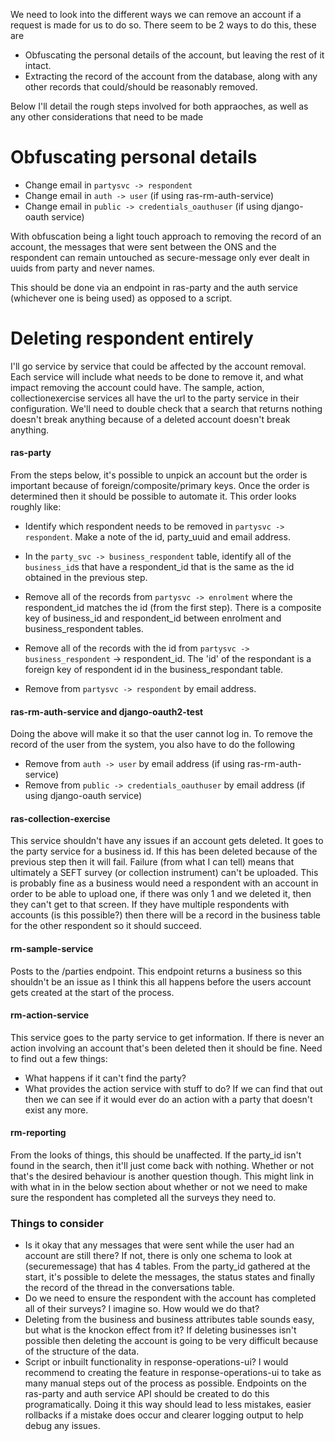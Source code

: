 We need to look into the different ways we can remove an account if a request is made for us to do so.
There seem to be 2 ways to do this, these are
  - Obfuscating the personal details of the account, but leaving the rest of it intact.
  - Extracting the record of the account from the database, along with any other records that could/should be reasonably removed.

Below I'll detail the rough steps involved for both appraoches, as well as any other considerations that need to be made

# Obfuscating personal details
  - Change email in `partysvc -> respondent`
  - Change email in `auth -> user` (if using ras-rm-auth-service)
  - Change email in `public -> credentials_oauthuser` (if using django-oauth service)

With obfuscation being a light touch approach to removing the record of an account, the messages that were sent between the ONS and the respondent can remain untouched as secure-message only ever dealt in uuids from party and never names.

This should be done via an endpoint in ras-party and the auth service (whichever one is being used) as opposed to a script.

# Deleting respondent entirely

I'll go service by service that could be affected by the account removal.  Each service will include what needs to be done to remove it, and what impact removing the account could have. The sample, action, collectionexercise services all have the url to the party service in their configuration.  We'll need to double check that a search that returns nothing doesn't break anything because of a deleted account doesn't break anything.

#### ras-party
From the steps below, it's possible to unpick an account but the order is important because of foreign/composite/primary keys.  Once the order is determined then it should be possible to automate it.  This order looks roughly like:


  - Identify which respondent needs to be removed in `partysvc -> respondent`.  Make a note of the id, party_uuid and email address.
  - In the `party_svc -> business_respondent` table, identify all of the `business_id`s that have a respondent_id that is the same as the id obtained in the previous step.

   - Remove all of the records from `partysvc -> enrolment` where the respondent_id matches the id (from the first step).  There is a composite key of business_id and respondent_id between enrolment and business_respondent tables.
   - Remove all of the records with the id from `partysvc -> business_respondent` -> respondent_id. The 'id' of the respondant is a foreign key of respondent id in the business_respondant table.
   - Remove from `partysvc -> respondent` by email address.

#### ras-rm-auth-service and django-oauth2-test
Doing the above will make it so that the user cannot log in.  To remove the record of the user from the system, you also have to do the following
 - Remove from `auth -> user` by email address (if using ras-rm-auth-service)
- Remove from `public -> credentials_oauthuser` by email address (if using django-oauth service)

#### ras-collection-exercise
This service shouldn't have any issues if an account gets deleted. It goes to the party service for a business id.  If this has been deleted because of the previous step then it will fail.  Failure (from what I can tell) means that ultimately a SEFT survey (or collection instrument) can't be uploaded.  This is probably fine as a business would need a respondent with an account in order to be able to upload one, if there was only 1 and we deleted it, then they can't get to that screen.  If they have multiple respondents with accounts (is this possible?) then there will be a record in the business table for the other respondent so it should succeed.

#### rm-sample-service
Posts to the /parties endpoint.  This endpoint returns a business so this shouldn't be an issue as I think this all happens before the users account gets created at the start of the process.

#### rm-action-service
This service goes to the party service to get information.  If there is never an action involving an account that's been deleted then it should be fine.  Need to find out a few things:
  - What happens if it can't find the party?
  - What provides the action service with stuff to do?  If we can find that out then we can see if it would ever do an action with a party that doesn't exist any more. 

#### rm-reporting
From the looks of things, this should be unaffected.  If the party_id isn't found in the search, then it'll just come back with nothing.  Whether or not that's the desired behaviour is another question though.  This might link in with what in in the below section about whether or not we need to make sure the respondent has completed all the surveys they need to.

### Things to consider
 - Is it okay that any messages that were sent while the user had an account are still there?  If not, there is only one schema to look at (securemessage) that has 4 tables.   From the party_id gathered at the start, it's possible to delete the messages, the status states and finally the record of the thread in the conversations table.
 - Do we need to ensure the respondent with the account has completed all of their surveys?  I imagine so.  How would we do that?
 - Deleting from the business and business attributes table sounds easy, but what is the knockon effect from it?  If deleting businesses isn't possible then deleting the account is going to be very difficult because of the structure of the data.
 - Script or inbuilt functionality in response-operations-ui? I would recommend to creating the feature in response-operations-ui to take as many manual steps out of the process as possible.
 Endpoints on the ras-party and auth service API should be created to do this programatically.  Doing it this way should lead to less mistakes, easier rollbacks if a mistake does occur and clearer logging output to help debug any issues.